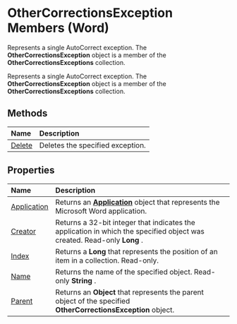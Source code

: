 
# OtherCorrectionsException Members (Word)
Represents a single AutoCorrect exception. The  **OtherCorrectionsException** object is a member of the **OtherCorrectionsExceptions** collection.

Represents a single AutoCorrect exception. The  **OtherCorrectionsException** object is a member of the **OtherCorrectionsExceptions** collection.


## Methods



|**Name**|**Description**|
|:-----|:-----|
|[Delete](c6970d05-951b-236b-3910-54c71578fba5.md)|Deletes the specified exception.|

## Properties



|**Name**|**Description**|
|:-----|:-----|
|[Application](a1a471c2-d159-9a60-6a2e-3eee5ec19a2c.md)|Returns an  **[Application](d1cf6f8f-4e88-bf01-93b4-90a83f79cb44.md)** object that represents the Microsoft Word application.|
|[Creator](fdb43573-28a7-6652-9d37-1cc76ccc12fe.md)|Returns a 32-bit integer that indicates the application in which the specified object was created. Read-only  **Long** .|
|[Index](ed034ad7-0ca3-4704-617d-0112eed5a2f1.md)|Returns a  **Long** that represents the position of an item in a collection. Read-only.|
|[Name](2f342cf8-0cde-fee7-e19b-6068ee2a5cac.md)|Returns the name of the specified object. Read-only  **String** .|
|[Parent](a55d8049-b3b6-2bd8-ce29-5ed81cb01cc0.md)|Returns an  **Object** that represents the parent object of the specified **OtherCorrectionsException** object.|
